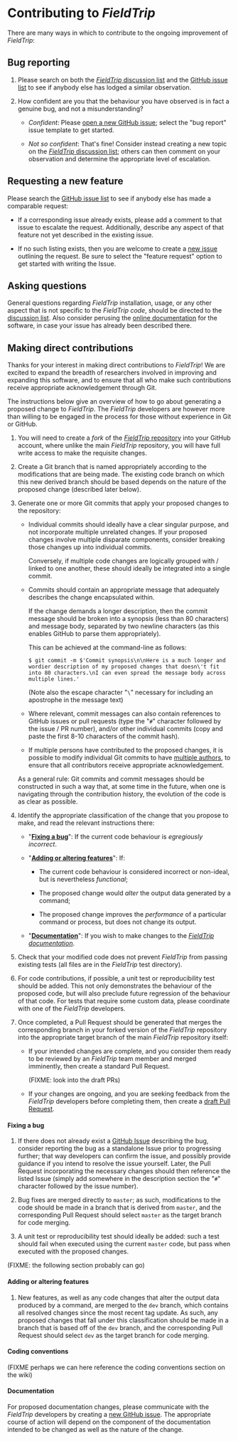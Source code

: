# Contributing to *FieldTrip*

There are many ways in which to contribute to the ongoing improvement of *FieldTrip*:

## Bug reporting

1. Please search on both the [*FieldTrip* discussion list](http://fieldtriptoolbox.org/discussion_list)
   and the [GitHub issue list](https://github.com/fieldtrip/fieldtrip/issues)
   to see if anybody else has lodged a similar observation.

2. How confident are you that the behaviour you have observed is in fact a
   genuine bug, and not a misunderstanding?

   -  *Confident*: Please [open a new GitHub issue](https://github.com/fieldtrip/fieldtrip/issues/new);
      select the "bug report" issue template to get started.

   -  *Not so confident*: That's fine! Consider instead creating a new topic
      on the [*FieldTrip* discussion list](http://fieldtriptoolbox.org/discussion_list);
      others can then comment on your observation and determine the
      appropriate level of escalation.

## Requesting a new feature

Please search the [GitHub issue list](https://github.com/fieldtrip/fieldtrip/issues)
to see if anybody else has made a comparable request:

   -  If a corresponding issue already exists, please add a comment to that
      issue to escalate the request. Additionally, describe any
      aspect of that feature not yet described in the existing issue.

   -  If no such listing exists, then you are welcome to create a [new
      issue](https://github.com/fieldtrip/fieldtrip/issues/new) outlining the
      request. Be sure to select the "feature request" option to get started
      with writing the Issue.

## Asking questions

General questions regarding *FieldTrip* installation, usage, or any other
aspect that is not specific to the *FieldTrip* *code*, should be directed to
the [discussion list](http://fieldtriptoolbox.org/discussion_list). Also consider perusing
the [online documentation](https://fieldtriptoolobx.org/) for
the software, in case your issue has already been described there.

## Making direct contributions

Thanks for your interest in making direct contributions to *FieldTrip*!
We are excited to expand the breadth of researchers involved in improving
and expanding this software, and to ensure that all who make such
contributions receive appropriate acknowledgement through Git.

The instructions below give an overview of how to go about generating a
proposed change to *FieldTrip*. The *FieldTrip* developers are however more
than willing to be engaged in the process for those without experience
in Git or GitHub.

1. You will need to create a *fork* of the [*FieldTrip* repository](https://github.com/fieldtrip/fieldtrip)
   into your GitHub account, where unlike the main *FieldTrip* repository,
   you will have full write access to make the requisite changes.

2. Create a Git branch that is named appropriately according to the
   modifications that are being made. The existing code branch on which
   this new derived branch should be based depends on the nature of the
   proposed change (described later below).

3. Generate one or more Git commits that apply your proposed changes to
   the repository:

   -  Individual commits should ideally have a clear singular purpose,
      and not incorporate multiple unrelated changes. If your proposed
      changes involve multiple disparate components, consider breaking
      those changes up into individual commits.

      Conversely, if multiple code changes are logically grouped with /
      linked to one another, these should ideally be integrated into a
      single commit.

   -  Commits should contain an appropriate message that adequately
      describes the change encapsulated within.

      If the change demands a longer description, then the commit message
      should be broken into a synopsis (less than 80 characters) and message
      body, separated by two newline characters (as this enables GitHub to
      parse them appropriately).

      This can be achieved at the command-line as follows:

      `$ git commit -m $'Commit synopsis\n\nHere is a much longer and wordier description of my proposed changes that doesn\'t fit into 80 characters.\nI can even spread the message body across multiple lines.'`

      (Note also the escape character "`\`" necessary for including an
      apostrophe in the message text)

   -  Where relevant, commit messages can also contain references to
      GitHub issues or pull requests (type the "`#`" character followed
      by the issue / PR number), and/or other individual commits (copy
      and paste the first 8-10 characters of the commit hash).

   -  If multiple persons have contributed to the proposed changes, it is
      possible to modify individual Git commits to have [multiple
      authors](https://help.github.com/en/articles/creating-a-commit-with-multiple-authors),
      to ensure that all contributors receive appropriate acknowledgement.

   As a general rule: Git commits and commit messages should be constructed
   in such a way that, at some time in the future, when one is navigating
   through the contribution history, the evolution of the code is as clear
   as possible.

4. Identify the appropriate classification of the change that you propose
   to make, and read the relevant instructions there:

   -  "[**Fixing a bug**](#fixing-a-bug)": If the current code behaviour is
      *egregiously incorrect*.

   -  "[**Adding or altering features**](#adding-or-altering-features)": If:

      -  The current code behaviour is considered incorrect or non-ideal,
         but is nevertheless *functional*;

      -  The proposed change would *alter* the output data generated by
         a command;

      -  The proposed change improves the *performance* of a particular
         command or process, but does not change its output.

   -  "[**Documentation**](#documentation)": If you wish to make changes to
      the [*FieldTrip documentation*](http://fieldtriptoolbox.org/).

5. Check that your modified code does not prevent *FieldTrip* from
   passing existing tests (all files are in the *FieldTrip* test directory).

6. For code contributions, if possible, a unit test or reproducibility
   test should be added. This not only demonstrates the behaviour of the
   proposed code, but will also preclude future regression of the behaviour
   of that code. For tests that require some custom data, please
   coordinate with one of the *FieldTrip* developers.

1. Once completed, a Pull Request should be generated that merges the
   corresponding branch in your forked version of the *FieldTrip* repository
   into the appropriate target branch of the main *FieldTrip* repository
   itself:

   -  If your intended changes are complete, and you consider them ready
      to be reviewed by an *FieldTrip* team member and merged imminently,
      then create a standard Pull Request.

      (FIXME: look into the draft PRs)
   -  If your changes are ongoing, and you are seeking feedback from the
      *FieldTrip* developers before completing them, then create a
      [draft Pull Request](https://github.blog/2019-02-14-introducing-draft-pull-requests/).

#### Fixing a bug

1. If there does not already exist a [GitHub Issue](https://github.com/fieldtrip/fieldtrip/issues)
   describing the bug, consider reporting the bug as a standalone Issue
   prior to progressing further; that way developers can confirm the issue,
   and possibly provide guidance if you intend to resolve the issue yourself.
   Later, the Pull Request incorporating the necessary changes should then
   reference the listed Issue (simply add somewhere in the description
   section the "`#`" character followed by the issue number).

2. Bug fixes are merged directly to `master`; as such, modifications to the
   code should be made in a branch that is derived from `master`, and the
   corresponding Pull Request should select `master` as the target branch
   for code merging.

3. A unit test or reproducibility test should ideally be added: such a
   test should fail when executed using the current `master` code, but pass
   when executed with the proposed changes.

(FIXME: the following section probably can go)
#### Adding or altering features

1. New features, as well as any code changes that alter the output data
   produced by a command, are merged to the `dev` branch, which contains
   all resolved changes since the most recent tag update. As such, any
   proposed changes that fall under this classification should be made
   in a branch that is based off of the `dev` branch, and the corresponding
   Pull Request should select `dev` as the target branch for code merging.

#### Coding conventions

(FIXME perhaps we can here reference the coding conventions section on the wiki)

#### Documentation

For proposed documentation changes, please communicate with the *FieldTrip*
developers by creating a [new GitHub issue](https://github.com/fieldtrip/website/issues/new).
The appropriate course of action will depend on the component of the
documentation intended to be changed as well as the nature of the change.
